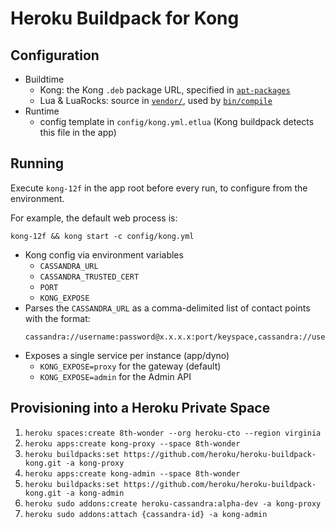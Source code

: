 Heroku Buildpack for Kong
=========================


Configuration
-------------

* Buildtime
  * Kong: the Kong `.deb` package URL, specified in [`apt-packages`](apt-packages)
  * Lua & LuaRocks: source in [`vendor/`](vendor), used by [`bin/compile`](bin/compile)
* Runtime
  * config template in `config/kong.yml.etlua` (Kong buildpack detects this file in the app)


Running
-------

Execute `kong-12f` in the app root before every run, to configure from the environment.

For example, the default web process is:
```
kong-12f && kong start -c config/kong.yml
```

* Kong config via environment variables
  * `CASSANDRA_URL`
  * `CASSANDRA_TRUSTED_CERT`
  * `PORT`
  * `KONG_EXPOSE`
* Parses the `CASSANDRA_URL` as a comma-delimited list of contact points with the format:
  ```
  cassandra://username:password@x.x.x.x:port/keyspace,cassandra://username:password@y.y.y.y:port/keyspace
  ```
* Exposes a single service per instance (app/dyno)
  * `KONG_EXPOSE=proxy` for the gateway (default)
  * `KONG_EXPOSE=admin` for the Admin API


Provisioning into a Heroku Private Space
----------------------------------------

1. `heroku spaces:create 8th-wonder --org heroku-cto --region virginia`
1. `heroku apps:create kong-proxy --space 8th-wonder`
1. `heroku buildpacks:set https://github.com/heroku/heroku-buildpack-kong.git -a kong-proxy`
1. `heroku apps:create kong-admin --space 8th-wonder`
1. `heroku buildpacks:set https://github.com/heroku/heroku-buildpack-kong.git -a kong-admin`
1. `heroku sudo addons:create heroku-cassandra:alpha-dev -a kong-proxy`
1. `heroku sudo addons:attach {cassandra-id} -a kong-admin`
